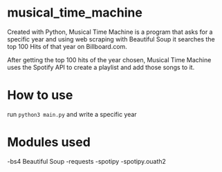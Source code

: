 # musical_time_machine

Created with Python, 
Musical Time Machine is a program 
that asks for a specific year
and using web scraping with Beautiful Soup
it searches the top 100 Hits of that year
on Billboard.com.

After getting the top 100 hits of the year chosen,
Musical Time Machine uses the Spotify API to create a playlist
and add those songs to it.

# How to use

run `python3 main.py` and write a specific year

# Modules used

-bs4 Beautiful Soup
-requests
-spotipy
-spotipy.ouath2